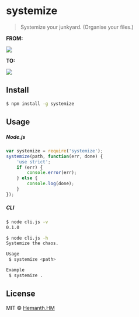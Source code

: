 # systemize

> Systemize your junkyard. (Organise your files.)

__FROM:__

![](http://h3manth.com/i/from.png)


__TO:__

![](http://h3manth.com/i/to.png)


## Install

```sh
$ npm install -g systemize
```

## Usage

##### Node.js


```javascript
var systemize = require('systemize');
systemize(path, function(err, done) {
    'use strict';
    if (err) {
        console.error(err);
    } else {
        console.log(done);
    }
});
```

##### CLI

```sh
$ node cli.js -v
0.1.0

$ node cli.js -h
Systemize the chaos.

Usage
 $ systemize <path>

Example
 $ systemize .
```

## License

MIT © [Hemanth.HM](http://h3manth.com)
